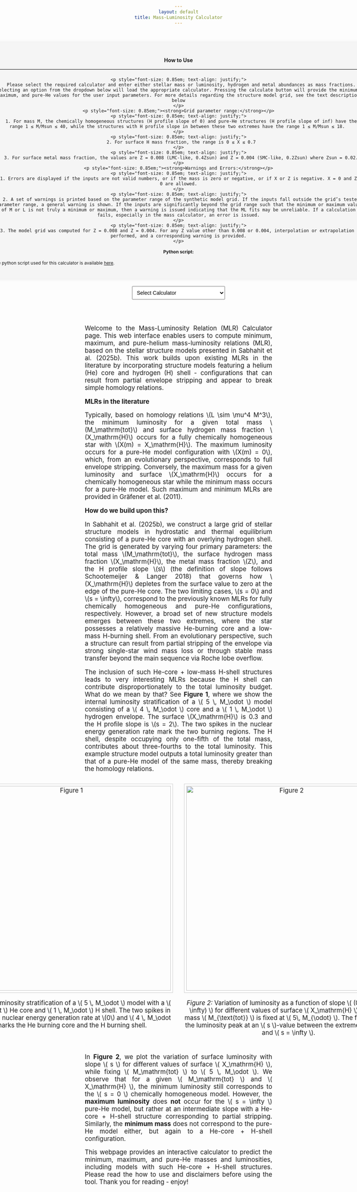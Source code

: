 ```yaml
---
layout: default
title: Mass-Luminosity Calculator
---
```


<style>
  body {
    padding: 20px;
    text-align: center;
  }

  h1, h2, p, label {
    margin-bottom: 15px;
  }

  #luminosity-form {
    margin-bottom: 20px;
    display: inline-block;
    text-align: left;
  }

  input, button {
    margin-top: 5px;
    width: 200px;
    padding: 5px;
    text-align: left;
  }

  button {
    text-align: center !important;
    background: linear-gradient(to bottom, #f5f5f5 0%, #dcdcdc 100%);
    border: 1px solid #aaa;
    border-radius: 6px;
    box-shadow:
      inset 0 1px 1px rgba(255,255,255,0.8),
      0 2px 4px rgba(0, 0, 0, 0.2);
    font-weight: 600;
    transition: all 0.2s ease-in-out;
  }

  button:hover {
    background: linear-gradient(to bottom, #ffffff 0%, #d0d0d0 100%);
    box-shadow:
      inset 0 1px 1px rgba(255,255,255,0.9),
      0 3px 6px rgba(0, 0, 0, 0.3);
  }

  #luminosity-output {
    padding: 20px;
    border: 1px solid #ccc;
    margin-top: 20px;
    background-color: #f9f9f9;
    width: 300px;
    margin-left: auto;
    margin-right: auto;
  }

  #intro-text {
    font-size: 1.2em;
    max-width: 1200px;
    margin: 0 auto 30px auto;
    text-align: justify;
  }

  [data-theme="dark"] .box {
    background-color: #3a3a3a !important;
    color: #eee !important;
    box-shadow: 0 0 10px rgba(255,255,255,0.15) !important;
    border-color: #444 !important;
  }

  [data-theme="dark"] .box input,
  [data-theme="dark"] .box select,
  [data-theme="dark"] .box button {
    background-color: #444 !important;
    color: #eee !important;
    border: 1px solid #666 !important;
  }

  [data-theme="dark"] .box button {
    background: linear-gradient(to bottom, #3a3a3a 0%, #1f1f1f 100%) !important;
    border: 1px solid #666 !important;
    box-shadow:
      inset 0 1px 1px rgba(255,255,255,0.05),
      0 2px 5px rgba(0, 0, 0, 0.6) !important;
    font-weight: 600;
  }

  [data-theme="dark"] .box button:hover {
    background: linear-gradient(to bottom, #4a4a4a 0%, #2a2a2a 100%) !important;
    box-shadow:
      inset 0 1px 1px rgba(255,255,255,0.1),
      0 3px 6px rgba(0, 0, 0, 0.8) !important;
  }

  [data-theme="dark"] .box input::placeholder {
    color: #bbb !important;
  }

  [data-theme="dark"] #calculator-type {
    background-color: #2b2b2b !important;
    color: #eee !important;
    border: 1px solid #444 !important;
  }

  [data-theme="dark"] #luminosity-output,
  [data-theme="dark"] #mass-output {
    background-color: #2e2e2e !important;
    color: #eee !important;
    border: 1px solid #555 !important;
  }

  input[type=number]::-webkit-inner-spin-button,
  input[type=number]::-webkit-outer-spin-button {
    -webkit-appearance: none;
    margin: 0;
  }

  input[type=number] {
    -moz-appearance: textfield;
  }
</style>



<div style="display: flex; flex-direction: column; align-items: center; gap: 20px; padding: 30px;">

  <div class="box" style="width: 1000px; background-color: #f5f5f5; padding: 20px; border-radius: 8px; box-shadow: 0 0 10px rgba(0,0,0,0.1);">
<h2 style="text-align: center; font-size: 1em;">How to Use</h2>
<hr style="border: none; border-top: 1px solid #ccc; width: 100%; margin: 10px 0 20px 0;">

    <p style="font-size: 0.85em; text-align: justify;">
      Please select the required calculator and enter either stellar mass or luminosity, hydrogen and metal abundances as mass fractions. Selecting an option from the dropdown below will load the appropriate calculator. Pressing the calculate button will provide the minimum, maximum, and pure-He values for the user input parameters. For more details regarding the structure model grid, see the text description below
    </p>
    <p style="font-size: 0.85em;"><strong>Grid parameter range:</strong></p>
    <p style="font-size: 0.85em; text-align: justify;">
      1. For mass M, the chemically homogeneous structures (H profile slope of 0) and pure-He structures (H profile slope of inf) have the range 1 ≤ M/Msun ≤ 40, while the structures with H profile slope in between these two extremes have the range 1 ≤ M/Msun ≤ 18. 
    </p>
    <p style="font-size: 0.85em; text-align: justify;">
      2. For surface H mass fraction, the range is 0 ≤ X ≤ 0.7
    </p>
    <p style="font-size: 0.85em; text-align: justify;">
      3. For surface metal mass fraction, the values are Z = 0.008 (LMC-like, 0.4Zsun) and Z = 0.004 (SMC-like, 0.2Zsun) where Zsun = 0.02.
    </p>
    <p style="font-size: 0.85em;"><strong>Warnings and Errors:</strong></p>
    <p style="font-size: 0.85em; text-align: justify;">
      1. Errors are displayed if the inputs are not valid numbers, or if the mass is zero or negative, or if X or Z is negative. X = 0 and Z = 0 are allowed.
    </p>
    <p style="font-size: 0.85em; text-align: justify;">
      2. A set of warnings is printed based on the parameter range of the synthetic model grid. If the inputs fall outside the grid’s tested parameter range, a general warning is shown. If the inputs are significantly beyond the grid range such that the minimum or maximum value of M or L is not truly a minimum or maximum, then a warning is issued indicating that the ML fits may be unreliable. If a calculation fails, especially in the mass calculator, an error is issued.
    </p>
    <p style="font-size: 0.85em; text-align: justify;">
      3. The model grid was computed for Z = 0.008 and Z = 0.004. For any Z value other than 0.008 or 0.004, interpolation or extrapolation is performed, and a corresponding warning is provided.
    </p>
<p style="font-size: 0.85em;"><strong>Python script:</strong></p>
<p style="font-size: 0.85em; text-align: justify;">
  The python script used for this calculator is available 
  <a href="https://github.com/Apophis-1/Python-scripts/blob/main/ML-calculator.py" target="_blank" rel="noopener noreferrer">
    here</a>.
</p>

  </div>

  <select id="calculator-type" style="width: 250px; padding: 8px; font-size: 1.0em;">
    <option value="" disabled selected>Select Calculator</option>
    <option value="luminosity">Luminosity Calculator</option>
    <option value="mass">Mass Calculator</option>
  </select>

  <div id="calculator-container"></div>
</div>

<script>
  let calculatorContainer = document.getElementById('calculator-container');
const luminosityHTML = `
  <div class="box" style="width: 1000px; background-color: #f5f5f5; padding: 20px; border-radius: 8px; box-shadow: 0 0 10px rgba(0,0,0,0.1); margin-top: 20px;">
    <form id="luminosity-form" style="display: flex; flex-direction: column; align-items: center; gap: 15px;">
      <input type="number" id="m" step="any" required placeholder="Mass, M/M☉" style="width: 275px; padding: 8px; font-size: 0.88em;">
      <input type="number" id="x" step="any" required placeholder="Hydrogen Mass Fraction, X" style="width: 275px; padding: 8px; font-size: 0.88em;">
      <input type="number" id="z" step="any" required placeholder="Metal mass fraction, Z" style="width: 275px; padding: 8px; font-size: 0.88em;">
      <button type="button" id="calculate-luminosity" style="width: 220px; padding: 8px; font-size: 0.8em;">Calculate Luminosity</button>
    </form>
    <div id="luminosity-output" style="margin-top: 20px; text-align: center; width: 100%; padding: 10px; border: 1px solid #ddd; border-radius: 8px; background-color: #f5f5f5;">
      <p style="font-size: 0.85em;">Results will appear here.</p>
    </div>
  </div>
`;

const massHTML = `
  <div class="box" style="width: 1000px; background-color: #f5f5f5; padding: 20px; border-radius: 8px; box-shadow: 0 0 10px rgba(0,0,0,0.1); margin-top: 20px;">
    <form id="mass-form" style="display: flex; flex-direction: column; align-items: center; gap: 15px;">
      <input type="number" id="l" step="any" required placeholder="Luminosity, log(L/L☉)" style="width: 275px; padding: 8px; font-size: 0.88em;">
      <input type="number" id="x_mass" step="any" required placeholder="Hydrogen Mass Fraction, X" style="width: 275px; padding: 8px; font-size: 0.88em;">
      <input type="number" id="z_mass" step="any" required placeholder="Metal mass fraction, Z" style="width: 275px; padding: 8px; font-size: 0.88em;">
      <button type="button" id="calculate-mass" style="width: 220px; padding: 8px; font-size: 0.8em;">Calculate Mass</button>
    </form>
    <div id="mass-output" style="margin-top: 20px; text-align: center; width: 100%; padding: 10px; border: 1px solid #ddd; border-radius: 8px; background-color: #f5f5f5;">
      <p style="font-size: 0.85em;">Results will appear here.</p>
    </div>
  </div>
`;


  document.getElementById('calculator-type').addEventListener('change', (e) => {
    if (e.target.value === 'luminosity') {
      calculatorContainer.innerHTML = luminosityHTML;
    } else if (e.target.value === 'mass') {
      calculatorContainer.innerHTML = massHTML;
    } else {
      calculatorContainer.innerHTML = '';
    }
  });








function attachLuminosityListener() {
  document.getElementById('calculate-luminosity').addEventListener('click', () => {
    const mVal = document.getElementById('m').value;
    const xVal = document.getElementById('x').value;
    const zVal = document.getElementById('z').value;

    const M = parseFloat(mVal);
    const X = parseFloat(xVal);
    const Z = parseFloat(zVal);

    const output = document.getElementById('luminosity-output');

    if (isNaN(M) || isNaN(X) || isNaN(Z)) {
      output.innerHTML = '<p style="color: red; font-size: 16px;">Error: All inputs must be valid numbers</p>';
      return;
    }
    if (M <= 0 || X < 0 || Z < 0) {
      output.innerHTML = '<p style="color: red; font-size: 16px;">Error: Yea, nice try :) Zero or negative input(s)</p>';
      return;
    }
    if (X + Z > 1) {
      output.innerHTML = '<p style="color: red; font-size: 16px;">Error: Yea, nice try :) X + Z > 1</p>';
      return;
    }

    fetch('https://nnv5wacde8.execute-api.eu-north-1.amazonaws.com/ML-calc', {
      method: 'POST',
      headers: { 'Content-Type': 'application/json' },
      body: JSON.stringify({ choice: '1', M, X, Z })
    })
    .then(res => res.json())
    .then(data => {
      let warnings = '';
      let result = '';
      const Z1 = 0.004;
      const Z2 = 0.008;

      const L_min = parseFloat(data.L_min);
      const L_max = parseFloat(data.L_max);
      const L_he  = parseFloat(data.Pure_He_Luminosity);
      const s     = parseFloat(data.s);

      const ValidLums = (
        (X === 0 && !isNaN(L_he)) ||
        (X > 0 && !isNaN(L_min) && !isNaN(L_max) && !isNaN(L_he))
      );

      const unreliable = (
        (X === 0 && isNaN(L_he)) ||
        (X > 0 && (isNaN(L_min) || isNaN(L_max) || isNaN(L_he))) ||
        (L_min > L_max || L_min > L_he || L_max < L_he)
      );

      if (!ValidLums) {
        output.innerHTML = '<p style="color: red; font-size: 16px;">Error: One or more inputs are well beyond the grid range. The fit calculations failed.</p>';
        return;
      }

      if (X === 0) {
        result = `<p style="font-size: 1.1em;">log(L<sub>He</sub>/L<sub>⊙</sub>) = ${L_he.toFixed(5)}, &nbsp; slope = inf</p>`;
      } else {
        result = `
          <p style="font-size: 1em;">log(L<sub>min</sub>/L<sub>⊙</sub>) = ${L_min.toFixed(5)}, &nbsp; slope = 0</p>
          <p style="font-size: 1em;">log(L<sub>max</sub>/L<sub>⊙</sub>) = ${L_max.toFixed(5)}, &nbsp; slope = ${s.toFixed(2)}</p>
          <p style="font-size: 1em;">log(L<sub>He</sub>/L<sub>⊙</sub>) = ${L_he.toFixed(5)}, &nbsp; slope = inf</p>`;
      }

      if (unreliable) {
        warnings = '<p style="color: orange; font-size: 16px;">Warning(s): One or more inputs are well beyond the grid range. The fit calculations may not be reliable.</p>';
        output.innerHTML = result + warnings;
        return;
      }

      if (M < 1 || M > 18) {
        warnings += '<p style="color: orange; font-size: 16px;">Warning: Input mass is outside the grid range for L_max (1 ≤ M/Msun ≤ 18)</p>';
      }     
      if (M < 1 || M > 40) {
        warnings += '<p style="color: orange; font-size: 16px;">Warning: Input mass is outside the grid range for L_min and L_He (1 ≤ M/Msun ≤ 40)</p>';
      }
      if (X > 0.7) {
        warnings += '<p style="color: orange; font-size: 16px;">Warning: Input X is outside grid range (0 ≤ X ≤ 0.7)</p>';
      } 
      if (Z !== Z1 && Z !== Z2) {
        if (Z > Math.min(Z1, Z2) && Z < Math.max(Z1, Z2)) {
          warnings += '<p style="color: orange; font-size: 16px;">Warning: Luminosity and slope values are interpolated between Z = 0.008 and 0.004</p>';
        } else {
          warnings += '<p style="color: orange; font-size: 16px;">Warning: Luminosity and slope values are extrapolated beyond Z = 0.008 and 0.004</p>';
        }
      }

      output.innerHTML = result + warnings;
    })
    .catch(error => {
      output.innerHTML = '<p style="color: red;">Error: ' + error.message + '</p>';
    });
  });
}


function attachMassListener() {
  document.getElementById('calculate-mass').addEventListener('click', () => {
    const lVal = document.getElementById('l').value;
    const xVal = document.getElementById('x_mass').value;
    const zVal = document.getElementById('z_mass').value;

    const L = parseFloat(lVal);
    const X = parseFloat(xVal);
    const Z = parseFloat(zVal);

    const output = document.getElementById('mass-output');

    if (isNaN(L) || isNaN(X) || isNaN(Z)) {
      output.innerHTML = '<p style="color: red; font-size: 16px;">Error: All inputs must be valid numbers</p>';
      return;
    }
    if (L <= 0 || X < 0 || Z < 0) {
      output.innerHTML = '<p style="color: red; font-size: 16px;">Error: Yea, nice try :) Zero or negative input(s)</p>';
      return;
    }
    if (X + Z > 1) {
      output.innerHTML = '<p style="color: red; font-size: 16px;">Error: Yea, nice try :) X + Z > 1</p>';
      return;
    }

    fetch('https://nnv5wacde8.execute-api.eu-north-1.amazonaws.com/ML-calc', {
      method: 'POST',
      headers: { 'Content-Type': 'application/json' },
      body: JSON.stringify({ choice: '2', L, X, Z })
    })
    .then(res => res.json())
    .then(data => {
      let warnings = '';
      let result = '';
      const Z1 = 0.004;
      const Z2 = 0.008;

      const m_min = parseFloat(data.M_min);
      const m_max = parseFloat(data.M_max);
      const m_he  = parseFloat(data.Pure_He_Mass);
      const s     = parseFloat(data.s);

      const ValidMasses = (
        (X === 0 && !isNaN(m_he)) ||
        (X > 0 && !isNaN(m_min) && !isNaN(m_max) && !isNaN(m_he))
      );

      const unreliable = (
        (X === 0 && isNaN(m_he)) ||
        (X > 0 && (isNaN(m_min) || isNaN(m_max) || isNaN(m_he))) ||
        (m_min > m_max || m_min > m_he || m_max < m_he)
      );

      if (!ValidMasses) {
        output.innerHTML = '<p style="color: red; font-size: 16px;">Error: One or more inputs are well beyond the grid range. The fit calculations failed.</p>';
        return;
      }

      if (X === 0) {
        result = `<p style="font-size: 1.1em;">M<sub>He</sub>/M<sub>⊙</sub> = ${m_he.toFixed(5)}, &nbsp; slope = inf</p>`;
      } else {
        result = `
          <p style="font-size: 1em;">M<sub>min</sub>/M<sub>⊙</sub> = ${m_min.toFixed(5)}, &nbsp; slope = ${s.toFixed(2)}</p>
          <p style="font-size: 1em;">M<sub>max</sub>/M<sub>⊙</sub> = ${m_max.toFixed(5)}, &nbsp; slope = 0</p>
          <p style="font-size: 1em;">M<sub>He</sub>/M<sub>⊙</sub> = ${m_he.toFixed(5)}, &nbsp; slope = inf</p>`;
      }

      if (unreliable) {
        warnings = '<p style="color: orange; font-size: 16px;">Warning(s): One or more inputs are well beyond the grid range. The fit calculations may not be reliable.</p>';
        output.innerHTML = result + warnings;
        return;
      }

      if (m_min < 1 || m_min > 18) {
        warnings += '<p style="color: orange; font-size: 16px;">Warning: Output M_min is outside grid range (1 ≤ M/Msun ≤ 18)</p>';
      }
      if (m_max < 1 || m_max > 40) {
        warnings += '<p style="color: orange; font-size: 16px;">Warning: Output M_max is outside grid range (1 ≤ M/Msun ≤ 40)</p>';
      }
      if (m_he < 1 || m_he > 40) {
        warnings += '<p style="color: orange; font-size: 16px;">Warning: Output M_He is outside grid range (1 ≤ M/Msun ≤ 40)</p>';
      }
      if (X > 0.7) {
        warnings += '<p style="color: orange; font-size: 16px;">Warning: Input X is outside grid range (0 ≤ X ≤ 0.7)</p>';
      }
      if (Z !== Z1 && Z !== Z2) {
        if (Z > Math.min(Z1, Z2) && Z < Math.max(Z1, Z2)) {
          warnings += '<p style="color: orange; font-size: 16px;">Warning: Mass and slope values are interpolated between Z = 0.008 and 0.004</p>';
        } else {
          warnings += '<p style="color: orange; font-size: 16px;">Warning: Mass and slope values are extrapolated beyond Z = 0.008 and 0.004</p>';
        }
      }

      output.innerHTML = result + warnings;
    })
    .catch(error => {
      output.innerHTML = '<p style="color: red;">Error: ' + error.message + '</p>';
    });
  });
}






  function renderCalculator(selected) {
    calculatorContainer.innerHTML = selected === 'luminosity' ? luminosityHTML : massHTML;
    if (selected === 'luminosity') attachLuminosityListener();
    if (selected === 'mass') attachMassListener();
  }

  const calculatorTypeSelect = document.getElementById('calculator-type');

  calculatorTypeSelect.addEventListener('change', function () {
    const selected = this.value;
    localStorage.setItem('selectedCalculator', selected);
    renderCalculator(selected);
  });

  window.addEventListener('DOMContentLoaded', () => {
    const saved = localStorage.getItem('selectedCalculator');
    if (saved) {
      calculatorTypeSelect.value = saved;
      renderCalculator(saved);
    }
  });
</script>





<div id="intro-text" style="font-size: 1.2em;">
  <p>
   Welcome to the Mass-Luminosity Relation (MLR) Calculator page. This web interface enables users to compute minimum, maximum, and pure-helium mass-luminosity relations (MLR), based on the stellar structure models presented in Sabhahit et al. (2025b). This work builds upon existing MLRs in the literature by incorporating structure models featuring a helium (He) core and hydrogen (H) shell - configurations that can result from partial envelope stripping and appear to break simple homology relations.
  </p>

  <p><strong>MLRs in the literature</strong></p>
  <p>
    Typically, based on homology relations \(L \sim \mu^4 M^3\), the minimum luminosity for a given total mass \(M_\mathrm{tot}\) and surface hydrogen mass fraction \(X_\mathrm{H}\) occurs for a fully chemically homogeneous star with \(X(m) = X_\mathrm{H}\). The maximum luminosity occurs for a pure-He model configuration with \(X(m) = 0\), which, from an evolutionary perspective, corresponds to full envelope stripping. Conversely, the maximum mass for a given luminosity and surface \(X_\mathrm{H}\) occurs for a chemically homogeneous star while the minimum mass occurs for a pure-He model. Such maximum and minimum MLRs are provided in Gräfener et al. (2011).
  </p>

  <p><strong>How do we build upon this?</strong></p>
  <p>In Sabhahit et al. (2025b), we construct a large grid of stellar structure models in hydrostatic and thermal equilibrium consisting of a pure-He core with an overlying hydrogen shell. The grid is generated by varying four primary parameters: the total mass \(M_\mathrm{tot}\), the surface hydrogen mass fraction \(X_\mathrm{H}\), the metal mass fraction \(Z\), and the H profile slope \(s\) (the definition of slope follows Schootemeijer & Langer 2018) that governs how \(X_\mathrm{H}\) depletes from the surface value to zero at the edge of the pure-He core. The two limiting cases, \(s = 0\) and \(s = \infty\), correspond to the previously known MLRs for fully chemically homogeneous and pure-He configurations, respectively. However, a broad set of new structure models emerges between these two extremes, where the star possesses a relatively massive He-burning core and a low-mass H-burning shell. From an evolutionary perspective, such a structure can result from partial stripping of the envelope via strong single-star wind mass loss or through stable mass transfer beyond the main sequence via Roche lobe overflow.</p>

  <p>The inclusion of such He-core + low-mass H-shell structures leads to very interesting MLRs because the H shell can contribute disproportionately to the total luminosity budget. What do we mean by that? See <strong>Figure 1</strong>, where we show the internal luminosity stratification of a \( 5 \, M_\odot \) model consisting of a \( 4 \, M_\odot \) core and a \( 1 \, M_\odot \) hydrogen envelope. The surface \(X_\mathrm{H}\) is 0.3 and the H profile slope is \(s = 2\). The two spikes in the nuclear energy generation rate mark the two burning regions. The H shell, despite occupying only one-fifth of the total mass, contributes about three-fourths to the total luminosity. This example structure model outputs a total luminosity greater than that of a pure-He model of the same mass, thereby breaking the homology relations. </p>

  <div style="display: flex; justify-content: center; gap: 30px; margin: 30px 0;">
    <div style="text-align: center;">
      <img src="https://gautham-sabhahit.github.io/images/chemical_profile_structure_L.png" alt="Figure 1" style="max-width: 100%; width: 550px; border: 1px solid #ccc; padding: 5px;">
      <p><em>Figure 1:</em> Luminosity stratification of a \( 5 \, M_\odot \) model with a \( 4 \, M_\odot \) He core and \( 1 \, M_\odot \) H shell. The two spikes in the specific nuclear energy generation rate at \(0\) and \( 4 \, M_\odot \) marks the He burning core and the H burning shell.</p>
    </div>
    <div style="text-align: center;">
      <img src="https://gautham-sabhahit.github.io/images/max_s_max_L_M5.0.png" alt="Figure 2" style="max-width: 100%; width: 550px; border: 1px solid #ccc; padding: 5px;">
      <p><em>Figure 2:</em> Variation of luminosity as a function of slope \( (0 \leq s \leq \infty) \) for different values of surface \( X_\mathrm{H} \). The total mass \( M_{\text{tot}} \) is fixed at \( 5\, M_{\odot} \). The figure shows the luminosity peak at an \( s \)-value between the extremes \( s = 0 \) and \( s = \infty \).</p>
    </div>
  </div>

  <p>In <strong>Figure 2</strong>, we plot the variation of surface luminosity with slope \( s \) for different values of surface \( X_\mathrm{H} \), while fixing \( M_\mathrm{tot} \) to \( 5 \, M_\odot \). We observe that for a given \( M_\mathrm{tot} \) and \( X_\mathrm{H} \), the minimum luminosity still corresponds to the \( s = 0 \) chemically homogeneous model. However, the <strong>maximum luminosity</strong> does <strong>not</strong> occur for the \( s = \infty \) pure-He model, but rather at an intermediate slope with a He-core + H-shell structure corresponding to partial stripping. Similarly, the <strong>minimum mass</strong> does not correspond to the pure-He model either, but again to a He-core + H-shell configuration.</p>

  <p>This webpage provides an interactive calculator to predict the minimum, maximum, and pure-He masses and luminosities, including models with such He-core + H-shell structures. Please read the how to use and disclaimers before using the tool. Thank you for reading - enjoy!</p>

  </div>
